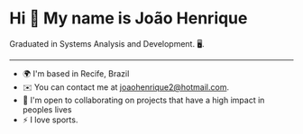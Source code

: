 Hi 👋 My name is João Henrique
==========================


Graduated in Systems Analysis and Development. 🖥.


-----------------------------

* 🌍  I'm based in Recife, Brazil
* ✉️  You can contact me at [joaohenrique2@hotmail.com](mailto:joaohenrique2@hotmail.com).
* 🤝  I'm open to collaborating on projects that have a high impact in peoples lives
* ⚡  I love sports.




